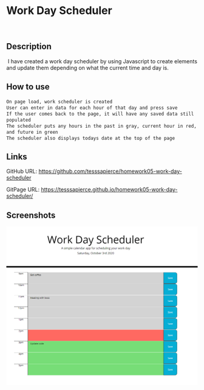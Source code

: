 # Work Day Scheduler
​
## Description 
​
I have created a work day scheduler by using Javascript to create elements and update them depending on what the current time and day is.

## How to use

```
On page load, work scheduler is created
User can enter in data for each hour of that day and press save
If the user comes back to the page, it will have any saved data still populated
The scheduler puts any hours in the past in gray, current hour in red, and future in green
The scheduler also displays todays date at the top of the page
```

## Links
GitHub URL: https://github.com/tesssapierce/homework05-work-day-scheduler

GitPage URL: https://tesssapierce.github.io/homework05-work-day-scheduler/

## Screenshots

![Work Day Scheduler](./assets/images/workDayScheduler.png)